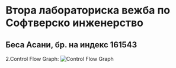 # Втора лабораториска вежба по Софтверско инженерство

## Беса Асани, бр. на индекс 161543

2.Control Flow Graph:
![Control Flow Graph](https://github.com/besaasani/SI_2023_lab2_161543/assets/80457010/fbb30001-ff02-4ea2-b28b-c5d6e9637377)
